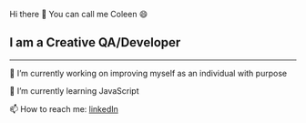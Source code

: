 Hi there 👋 You can call me Coleen 😄

<!--
**AllyzaColeen/AllyzaColeen** is a ✨ _special_ ✨ repository because its `README.md` (this file) appears on your GitHub profile.

Here are some ideas to get you started:

- 🔭 I’m currently working on ...
- 🌱 I’m currently learning ...
- 👯 I’m looking to collaborate on ...
- 🤔 I’m looking for help with ...
- 💬 Ask me about ...
- 📫 How to reach me: ...
- 😄 Pronouns: ...
- ⚡ Fun fact: ...
-->

<h2> I am a Creative QA/Developer </h2>
<hr>
<p> 🔭 I’m currently working on improving myself as an individual with purpose </p>
<p> 🌱 I’m currently learning JavaScript </p>
<p> 📫 How to reach me: <a href ="https://www.linkedin.com/in/coleen-fabellar-9403031a0/">linkedIn </a>


